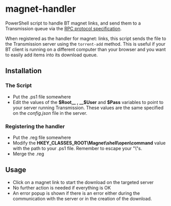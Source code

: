 # magnet-handler #
PowerShell script to handle BT magnet links, and send them to a Transmission queue via the [RPC protocol specification](https://github.com/transmission/transmission/wiki/RPC-Protocol-Specification).

When registered as the handler for magnet: links, this script sends the file to the Transmission server using the `torrent-add` method. This is useful if your BT client is running on a different computer than your browser and you want to easily add items into its download queue.

## Installation ##
### The Script ###
* Put the .ps1 file somewhere
* Edit the values of the __$Root__ , __$User__ and __$Pass__ variables to point to your server running Transmission. These values are the same specified on the _config.json_ file in the server.
### Registering the handler ###
* Put the .reg file somewhere
* Modify the __HKEY_CLASSES_ROOT\\Magnet\\shell\\open\\command__ value with the path to your .ps1 file. Remember to escape your "\\"s.
* Merge the .reg

## Usage ##
* Click on a magnet link to start the download on the targeted server
* No further action is needed if everything is OK
* An error popup is shown if there is an error either during the communication with the server or in the creation of the download.
